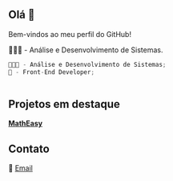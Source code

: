 ## Olá 👋
Bem-vindos ao meu perfil do GitHub!

👨🏻‍💻 - Análise e Desenvolvimento de Sistemas.
```javascript
👨🏻‍💻 - Análise e Desenvolvimento de Sistemas;
🎨 - Front-End Developer;



```
## Projetos em destaque
**[MathEasy](https://github.com/seu-usuario/projeto-incrivel](https://feoliveira7.github.io/MathEasy))**

## Contato
📧 [Email](mailto:oliveirafee77@gmail.com)
